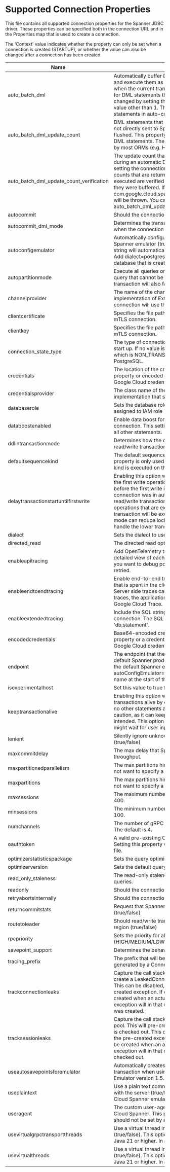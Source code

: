 # Supported Connection Properties

This file contains all supported connection properties for the Spanner JDBC driver. These properties can be specified both in the connection URL and in the Properties map that is used to create a connection.

The 'Context' value indicates whether the property can only be set when a connection is created (STARTUP), or whether the value can also be changed after a connection has been created.

| Name | Description | Default | Enum values | Context |
|------|-------------|---------|-------------|---------|
| auto_batch_dml | Automatically buffer DML statements that are executed on this connection and execute them as one batch when a non-DML statement is executed, or when the current transaction is committed. The update count that is returned for DML statements that are buffered is by default 1. This default can be changed by setting the connection variable auto_batch_dml_update_count to value other than 1. This setting is only in read/write transactions. DML statements in auto-commit mode are executed directly. | false | true, false | USER |
| auto_batch_dml_update_count | DML statements that are executed when auto_batch_dml is set to true, are not directly sent to Spanner, but are buffered in the client until the batch is flushed. This property determines the update count that is returned for these DML statements. The default is 1, as that is the update count that is expected by most ORMs (e.g. Hibernate). | 1 |  | USER |
| auto_batch_dml_update_count_verification | The update count that is returned for DML statements that are buffered during an automatic DML batch is by default 1. This value can be changed by setting the connection variable auto_batch_dml_update_count. The update counts that are returned by Spanner when the DML statements are actually executed are verified against the update counts that were returned when they were buffered. If these do not match, a com.google.cloud.spanner.DmlBatchUpdateCountVerificationFailedException will be thrown. You can disable this verification by setting auto_batch_dml_update_count_verification to false. | true | true, false | USER |
| autocommit | Should the connection start in autocommit (true/false) | true | true, false | USER |
| autocommit_dml_mode | Determines the transaction type that is used to execute DML statements when the connection is in auto-commit mode. | TRANSACTIONAL | TRANSACTIONAL, PARTITIONED_NON_ATOMIC, TRANSACTIONAL_WITH_FALLBACK_TO_PARTITIONED_NON_ATOMIC | USER |
| autoconfigemulator | Automatically configure the connection to try to connect to the Cloud Spanner emulator (true/false). The instance and database in the connection string will automatically be created if these do not yet exist on the emulator. Add dialect=postgresql to the connection string to make sure that the database that is created uses the PostgreSQL dialect. | false | true, false | STARTUP |
| autopartitionmode | Execute all queries on this connection as partitioned queries. Executing a query that cannot be partitioned will fail. Executing a query in a read/write transaction will also fail. | false | true, false | USER |
| channelprovider | The name of the channel provider class. The name must reference an implementation of ExternalChannelProvider. If this property is not set, the connection will use the default grpc channel provider. |  |  | STARTUP |
| clientcertificate | Specifies the file path to the client certificate required for establishing an mTLS connection. |  |  | STARTUP |
| clientkey | Specifies the file path to the client private key required for establishing an mTLS connection. |  |  | STARTUP |
| connection_state_type | The type of connection state to use for this connection. Can only be set at start up. If no value is set, then the database dialect default will be used, which is NON_TRANSACTIONAL for GoogleSQL and TRANSACTIONAL for PostgreSQL. |  | TRANSACTIONAL, NON_TRANSACTIONAL | STARTUP |
| credentials | The location of the credentials file to use for this connection. If neither this property or encoded credentials are set, the connection will use the default Google Cloud credentials for the runtime environment. |  |  | STARTUP |
| credentialsprovider | The class name of the com.google.api.gax.core.CredentialsProvider implementation that should be used to obtain credentials for connections. |  |  | STARTUP |
| databaserole | Sets the database role to use for this connection. The default is privileges assigned to IAM role |  |  | STARTUP |
| databoostenabled | Enable data boost for all partitioned queries that are executed by this connection. This setting is only used for partitioned queries and is ignored by all other statements. | false | true, false | USER |
| ddlintransactionmode | Determines how the connection should handle DDL statements in a read/write transaction. | ALLOW_IN_EMPTY_TRANSACTION | FAIL, ALLOW_IN_EMPTY_TRANSACTION, AUTO_COMMIT_TRANSACTION | USER |
| defaultsequencekind | The default sequence kind that should be used for the database. This property is only used when a DDL statement that requires a default sequence kind is executed on this connection. |  |  | USER |
| delaytransactionstartuntilfirstwrite | Enabling this option will delay the actual start of a read/write transaction until the first write operation is seen in that transaction. All reads that happen before the first write in a transaction will instead be executed as if the connection was in auto-commit mode. Enabling this option will make read/write transactions lose their SERIALIZABLE isolation level. Read operations that are executed after the first write operation in a read/write transaction will be executed using the read/write transaction. Enabling this mode can reduce locking and improve performance for applications that can handle the lower transaction isolation semantics. | false | true, false | USER |
| dialect | Sets the dialect to use for new databases that are created by this connection. | GOOGLE_STANDARD_SQL | GOOGLE_STANDARD_SQL, POSTGRESQL | STARTUP |
| directed_read | The directed read options to apply to read-only transactions. |  |  | USER |
| enableapitracing | Add OpenTelemetry traces for each individual RPC call. Enable this to get a detailed view of each RPC that is being executed by your application, or if you want to debug potential latency problems caused by RPCs that are being retried. |  | true, false | STARTUP |
| enableendtoendtracing | Enable end-to-end tracing (true/false) to generate traces for both the time that is spent in the client, as well as time that is spent in the Spanner server. Server side traces can only go to Google Cloud Trace, so to see end to end traces, the application should configure an exporter that exports the traces to Google Cloud Trace. | false | true, false | STARTUP |
| enableextendedtracing | Include the SQL string in the OpenTelemetry traces that are generated by this connection. The SQL string is added as the standard OpenTelemetry attribute 'db.statement'. |  | true, false | STARTUP |
| encodedcredentials | Base64-encoded credentials to use for this connection. If neither this property or a credentials location are set, the connection will use the default Google Cloud credentials for the runtime environment. |  |  | STARTUP |
| endpoint | The endpoint that the JDBC driver should connect to. The default is the default Spanner production endpoint when autoConfigEmulator=false, and the default Spanner emulator endpoint (localhost:9010) when autoConfigEmulator=true. This property takes precedence over any host name at the start of the connection URL. |  |  | STARTUP |
| isexperimentalhost | Set this value to true for communication with a Experimental Host. | false | true, false | STARTUP |
| keeptransactionalive | Enabling this option will trigger the connection to keep read/write transactions alive by executing a SELECT 1 query once every 10 seconds if no other statements are being executed. This option should be used with caution, as it can keep transactions alive and hold on to locks longer than intended. This option should typically be used for CLI-type application that might wait for user input for a longer period of time. | false | true, false | USER |
| lenient | Silently ignore unknown properties in the connection string/properties (true/false) | false | true, false | STARTUP |
| maxcommitdelay | The max delay that Spanner may apply to commit requests to improve throughput. |  |  | USER |
| maxpartitionedparallelism | The max partitions hint value to use for partitioned queries. Use 0 if you do not want to specify a hint. | 1 |  | USER |
| maxpartitions | The max partitions hint value to use for partitioned queries. Use 0 if you do not want to specify a hint. | 0 |  | USER |
| maxsessions | The maximum number of sessions in the backing session pool. The default is 400. |  |  | STARTUP |
| minsessions | The minimum number of sessions in the backing session pool. The default is 100. |  |  | STARTUP |
| numchannels | The number of gRPC channels to use to communicate with Cloud Spanner. The default is 4. |  |  | STARTUP |
| oauthtoken | A valid pre-existing OAuth token to use for authentication for this connection. Setting this property will take precedence over any value set for a credentials file. |  |  | STARTUP |
| optimizerstatisticspackage | Sets the query optimizer statistics package to use for this connection. |  |  | USER |
| optimizerversion | Sets the default query optimizer version to use for this connection. |  |  | USER |
| read_only_staleness | The read-only staleness to use for read-only transactions and single-use queries. | strong |  | USER |
| readonly | Should the connection start in read-only mode (true/false) | false | true, false | USER |
| retryabortsinternally | Should the connection automatically retry Aborted errors (true/false) | true | true, false | USER |
| returncommitstats | Request that Spanner returns commit statistics for read/write transactions (true/false) | false | true, false | USER |
| routetoleader | Should read/write transactions and partitioned DML be routed to leader region (true/false) | true | true, false | STARTUP |
| rpcpriority | Sets the priority for all RPC invocations from this connection (HIGH/MEDIUM/LOW). The default is HIGH. |  | LOW, MEDIUM, HIGH, UNSPECIFIED | USER |
| savepoint_support | Determines the behavior of the connection when savepoints are used. | FAIL_AFTER_ROLLBACK | ENABLED, FAIL_AFTER_ROLLBACK, DISABLED | USER |
| tracing_prefix | The prefix that will be prepended to all OpenTelemetry traces that are generated by a Connection. | CloudSpanner |  | STARTUP |
| trackconnectionleaks | Capture the call stack of the thread that created a connection. This will pre-create a LeakedConnectionException already when a connection is created. This can be disabled, for example if a monitoring system logs the pre-created exception. If disabled, the LeakedConnectionException will only be created when an actual connection leak is detected. The stack trace of the exception will in that case not contain the call stack of when the connection was created. | true | true, false | STARTUP |
| tracksessionleaks | Capture the call stack of the thread that checked out a session of the session pool. This will pre-create a LeakedSessionException already when a session is checked out. This can be disabled, for example if a monitoring system logs the pre-created exception. If disabled, the LeakedSessionException will only be created when an actual session leak is detected. The stack trace of the exception will in that case not contain the call stack of when the session was checked out. | true | true, false | STARTUP |
| useautosavepointsforemulator | Automatically creates savepoints for each statement in a read/write transaction when using the Emulator. This is no longer needed when using Emulator version 1.5.23 or higher. | false | true, false | STARTUP |
| useplaintext | Use a plain text communication channel (i.e. non-TLS) for communicating with the server (true/false). Set this value to true for communication with the Cloud Spanner emulator. | false | true, false | STARTUP |
| useragent | The custom user-agent property name to use when communicating with Cloud Spanner. This property is intended for internal library usage, and should not be set by applications. |  |  | STARTUP |
| usevirtualgrpctransportthreads | Use a virtual thread instead of a platform thread for the gRPC executor (true/false). This option only has any effect if the application is running on Java 21 or higher. In all other cases, the option is ignored. | false | true, false | STARTUP |
| usevirtualthreads | Use a virtual thread instead of a platform thread for each connection (true/false). This option only has any effect if the application is running on Java 21 or higher. In all other cases, the option is ignored. | false | true, false | STARTUP |
